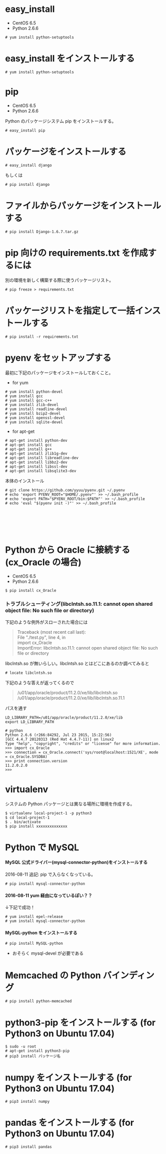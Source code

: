 # easy_install #######################################################

- CentOS 6.5
- Python 2.6.6

```
# yum install python-setuptools
```







# easy_install をインストールする #######################################################

```
# yum install python-setuptools
```







# pip #######################################################

- CentOS 6.5
- Python 2.6.6

Python のパッケージシステム pip をインストールする。

```
# easy_install pip
```







# パッケージをインストールする #######################################################

```
# easy_install django
```

もしくは

```
# pip install django
```






# ファイルからパッケージをインストールする #######################################################

```
# pip install Django-1.6.7.tar.gz
```
















# pip 向けの requirements.txt を作成するには #######################################################

別の環境を新しく構築する際に使うパッケージリスト。

```
# pip freeze > requirements.txt
```




# パッケージリストを指定して一括インストールする #######################################################

```
# pip install -r requirements.txt
```






# pyenv をセットアップする #######################################################

最初に下記のパッケージをインストールしておくこと。

- for yum

```
# yum install python-devel
# yum install gcc
# yum install gcc-c++
# yum install zlib-devel
# yum install readline-devel
# yum install bzip2-devel
# yum install openssl-devel
# yum install sqlite-devel
```

- for apt-get

```
# apt-get install python-dev
# apt-get install gcc
# apt-get install g++
# apt-get install zlib1g-dev
# apt-get install libreadline-dev
# apt-get install libbz2-dev
# apt-get install libssl-dev
# apt-get install libsqlite3-dev
```

本体のインストール

```
# git clone https://github.com/yyuu/pyenv.git ~/.pyenv
# echo 'export PYENV_ROOT="$HOME/.pyenv"' >> ~/.bash_profile
# echo 'export PATH="$PYENV_ROOT/bin:$PATH"' >> ~/.bash_profile
# echo 'eval "$(pyenv init -)"' >> ~/.bash_profile
```

<br>
<br>
<br>
<br>

# Python から Oracle に接続する(cx_Oracle の場合) #######################################################

- CentOS 6.5
- Python 2.6.6

```
$ pip install cx_Oracle
```

### トラブルシューティング(libclntsh.so.11.1: cannot open shared object file: No such file or directory)

下記のような例外がスローされた場合には

> Traceback (most recent call last):   
>   File "./test.py", line 4, in <module>    
>     import cx_Oracle   
> ImportError: libclntsh.so.11.1: cannot open shared object file: No such file or directory

libclntsh.so が無いらしい。libclntsh.so とはどこにあるのか調べてみると

```
# locate libclntsh.so
```

下記のような答えが返ってくるので

> /u01/app/oracle/product/11.2.0/xe/lib/libclntsh.so    
> /u01/app/oracle/product/11.2.0/xe/lib/libclntsh.so.11.1  

パスを通す

```
LD_LIBRARY_PATH=/u01/app/oracle/product/11.2.0/xe/lib
export LD_LIBRARY_PATH
```

```
# python
Python 2.6.6 (r266:84292, Jul 23 2015, 15:22:56)
[GCC 4.4.7 20120313 (Red Hat 4.4.7-11)] on linux2
Type "help", "copyright", "credits" or "license" for more information.
>>> import cx_Oracle
>>> connection = cx_Oracle.connect('sys/root@localhost:1521/XE', mode = cx_Oracle.SYSDBA)
>>> print connection.version
11.2.0.2.0
>>>
```







# virtualenv #######################################################

システムの Python パッケージとは異なる場所に環境を作成する。

```
$ virtualenv local-project-1 -p python3
$ cd local-project-1
$ . bin/activate
$ pip install xxxxxxxxxxxxxx
```

# Python で MySQL #######################################################

#### MySQL 公式ドライバー(mysql-connector-python)をインストールする

2016-08-11 追記: pip で入らなくなっている。

```
# pip install mysql-connector-python
```

#### 2016-08-11 yum 経由になっているぽい？？

↓下記で成功！

```
# yum install epel-release
# yum install mysql-connector-python
```

#### MySQL-python をインストールする

```
# pip install MySQL-python
```

- おそらく mysql-devel が必要である


# Memcached の Python バインディング #######################################################

```
# pip install python-memcached
```


# python3-pip をインストールする (for Python3 on Ubuntu 17.04) #######################################################

```
$ sudo -u root
# apt-get install python3-pip
# pip3 install パッケージ名
```

# numpy をインストールする (for Python3 on Ubuntu 17.04) #######################################################

```
# pip3 install numpy
```

# pandas をインストールする (for Python3 on Ubuntu 17.04) #######################################################

```
# pip3 install pandas
```
